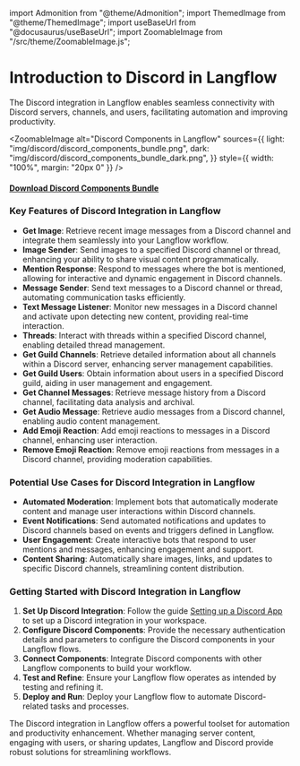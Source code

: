 import Admonition from "@theme/Admonition";
import ThemedImage from "@theme/ThemedImage";
import useBaseUrl from "@docusaurus/useBaseUrl";
import ZoomableImage from "/src/theme/ZoomableImage.js";

# Introduction to Discord in Langflow

The Discord integration in Langflow enables seamless connectivity with Discord servers, channels, and users, facilitating automation and improving productivity.

<ZoomableImage
  alt="Discord Components in Langflow"
  sources={{
    light: "img/discord/discord_components_bundle.png",
    dark: "img/discord/discord_components_bundle_dark.png",
  }}
  style={{ width: "100%", margin: "20px 0" }}
/>

#### <a target="\_blank" href="json_files/Discord_Components_bundle.json" download>Download Discord Components Bundle</a>
### Key Features of Discord Integration in Langflow

- **Get Image**: Retrieve recent image messages from a Discord channel and integrate them seamlessly into your Langflow workflow.
- **Image Sender**: Send images to a specified Discord channel or thread, enhancing your ability to share visual content programmatically.
- **Mention Response**: Respond to messages where the bot is mentioned, allowing for interactive and dynamic engagement in Discord channels.
- **Message Sender**: Send text messages to a Discord channel or thread, automating communication tasks efficiently.
- **Text Message Listener**: Monitor new messages in a Discord channel and activate upon detecting new content, providing real-time interaction.
- **Threads**: Interact with threads within a specified Discord channel, enabling detailed thread management.
- **Get Guild Channels**: Retrieve detailed information about all channels within a Discord server, enhancing server management capabilities.
- **Get Guild Users**: Obtain information about users in a specified Discord guild, aiding in user management and engagement.
- **Get Channel Messages**: Retrieve message history from a Discord channel, facilitating data analysis and archival.
- **Get Audio Message**: Retrieve audio messages from a Discord channel, enabling audio content management.
- **Add Emoji Reaction**: Add emoji reactions to messages in a Discord channel, enhancing user interaction.
- **Remove Emoji Reaction**: Remove emoji reactions from messages in a Discord channel, providing moderation capabilities.


### Potential Use Cases for Discord Integration in Langflow

- **Automated Moderation**: Implement bots that automatically moderate content and manage user interactions within Discord channels.
- **Event Notifications**: Send automated notifications and updates to Discord channels based on events and triggers defined in Langflow.
- **User Engagement**: Create interactive bots that respond to user mentions and messages, enhancing engagement and support.
- **Content Sharing**: Automatically share images, links, and updates to specific Discord channels, streamlining content distribution.

### Getting Started with Discord Integration in Langflow

1. **Set Up Discord Integration**: Follow the guide [Setting up a Discord App](./setup) to set up a Discord integration in your workspace.
2. **Configure Discord Components**: Provide the necessary authentication details and parameters to configure the Discord components in your Langflow flows.
3. **Connect Components**: Integrate Discord components with other Langflow components to build your workflow.
4. **Test and Refine**: Ensure your Langflow flow operates as intended by testing and refining it.
5. **Deploy and Run**: Deploy your Langflow flow to automate Discord-related tasks and processes.

The Discord integration in Langflow offers a powerful toolset for automation and productivity enhancement. Whether managing server content, engaging with users, or sharing updates, Langflow and Discord provide robust solutions for streamlining workflows.
